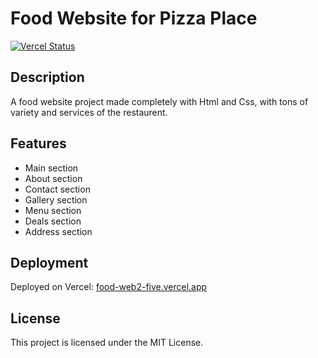 # Food Website for Pizza Place

[![Vercel Status](https://vercel.com/fahad-bin-qaisers-projects/food-web2/deployments)](https://food-web2-five.vercel.app)

## Description

A food website project made completely with Html and Css, with tons of variety and services of the restaurent.

## Features

- Main section
- About section
- Contact section
- Gallery section
- Menu section
- Deals section
- Address section

## Deployment

Deployed on Vercel: [food-web2-five.vercel.app](https://food-web2-five.vercel.app)

## License

This project is licensed under the MIT License.
